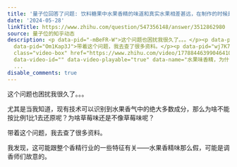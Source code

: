 ```yaml
---
title: '量子位回答了问题: 饮料糖果中水果香精的味道和真实水果相差甚远，在制作的时候是怎么联想起来的？'
date: '2024-05-28'
linkTitle: https://www.zhihu.com/question/547356148/answer/3512862980
source: 量子位的知乎动态
description: <p data-pid="-mBeFR-W">这个问题也困扰我很久了。。。</p><p data-pid="s4w2JawU">尤其是当我知道，现有技术可以识别到水果香气中的绝大多数成分，那么为啥不能按比例1比1去还原呢？为啥草莓味还是不像草莓味呢？</p><p
  data-pid="Om1Kap3J">带着这个问题，我去查了很多资料。</p><p data-pid="wj7K7zYM">我发现，这可能跟整个香精行业的一些特征有关——水果香精味那么假，可能是调香师们故意的。</p><a
  class="video-box" href="https://www.zhihu.com/video/1778844639904641024" target="_blank"
  data-video-id="" data-video-playable="true" data-name="水果味香精，为什么都很假" data-poster="https://pic1.zhimg.com/v2-ebcab217d3b1c69dbbd3201182689e75.jpg?source=382ee89a"
  ...
disable_comments: true
---
```

<p data-pid="-mBeFR-W">这个问题也困扰我很久了。。。</p><p data-pid="s4w2JawU">尤其是当我知道，现有技术可以识别到水果香气中的绝大多数成分，那么为啥不能按比例1比1去还原呢？为啥草莓味还是不像草莓味呢？</p><p data-pid="Om1Kap3J">带着这个问题，我去查了很多资料。</p><p data-pid="wj7K7zYM">我发现，这可能跟整个香精行业的一些特征有关——水果香精味那么假，可能是调香师们故意的。</p><a class="video-box" href="https://www.zhihu.com/video/1778844639904641024" target="_blank" data-video-id="" data-video-playable="true" data-name="水果味香精，为什么都很假" data-poster="https://pic1.zhimg.com/v2-ebcab217d3b1c69dbbd3201182689e75.jpg?source=382ee89a" ...
